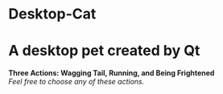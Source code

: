 # Desktop-Cat
# A desktop pet created by Qt
**Three Actions: Wagging Tail, Running, and Being Frightened**  
*Feel free to choose any of these actions.*  
